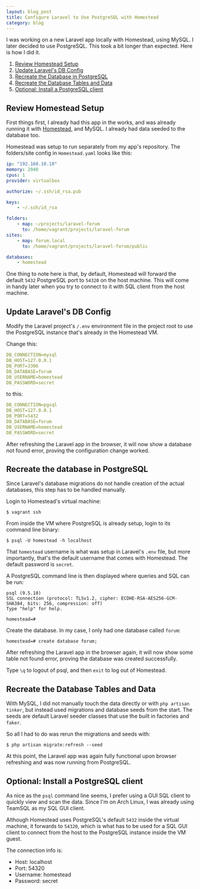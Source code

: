 ```yaml
---
layout: blog_post
title: Configure Laravel to Use PostgreSQL with Homestead
category: blog
---
```


I was working on a new Laravel app locally with Homestead, using MySQL. I later decided to use PostgreSQL. This took a bit longer than expected. Here is how I did it.

1. [Review Homestead Setup](#review-homestead)
2. [Update Laravel's DB Config](#update-config)
3. [Recreate the Database in PostgreSQL](#recreate-database)
4. [Recreate the Database Tables and Data](#recreate-data)
5. [Optional: Install a PostgreSQL client](#install-client)

<a name="review-homestead"></a>

## Review Homestead Setup

First things first, I already had this app in the works, and was already running it with [Homestead](https://laravel.com/docs/5.6/homestead), and MySQL. I already had data seeded to the database too.

Homestead was setup to run separately from my app's repository. The folders/site config in `Homestead.yaml` looks like this:

```yaml
ip: "192.168.10.10"
memory: 2048
cpus: 1
provider: virtualbox

authorize: ~/.ssh/id_rsa.pub

keys:
    - ~/.ssh/id_rsa

folders:
    - map: ~/projects/laravel-forum
      to: /home/vagrant/projects/laravel-forum
sites:
    - map: forum.local
      to: /home/vagrant/projects/laravel-forum/public

databases:
    - homestead
```

One thing to note here is that, by default, Homestead will forward the default `5432` PostgreSQL port to `54320` on the host machine. This will come in handy later when you try to connect to it with SQL client from the host machine.

<a name="update-config"></a>

## Update Laravel's DB Config

Modify the Laravel project's `/.env` environment file in the project root to use the PostgreSQL instance that's already in the Homestead VM.

Change this:

```yaml
DB_CONNECTION=mysql
DB_HOST=127.0.0.1
DB_PORT=3306
DB_DATABASE=forum
DB_USERNAME=homestead
DB_PASSWORD=secret
```

to this:

```yaml
DB_CONNECTION=pgsql
DB_HOST=127.0.0.1
DB_PORT=5432
DB_DATABASE=forum
DB_USERNAME=homestead
DB_PASSWORD=secret
```

After refreshing the Laravel app in the browser, it will now show a database not found error, proving the configuration change worked.

<a name="recreate-database"></a>

## Recreate the database in PostgreSQL

Since Laravel's database migrations do not handle creation of the actual databases, this step has to be handled manually.

Login to Homestead's virtual machine:

```shell
$ vagrant ssh
```

From inside the VM where PostgreSQL is already setup, login to its command line binary:

```shell
$ psql -U homestead -h localhost
```

That `homestead` username is what was setup in Laravel's `.env` file, but more importantly, that's the default username that comes with Homestead. The default password is `secret`.

A PostgreSQL command line is then displayed where queries and SQL can be run:

```shell
psql (9.5.10)
SSL connection (protocol: TLSv1.2, cipher: ECDHE-RSA-AES256-GCM-SHA384, bits: 256, compression: off)
Type "help" for help.

homestead=#
```

Create the database. In my case, I only had one database called `forum`:

```shell
homestead=# create database forum;
```

After refreshing the Laravel app in the browser again, it will now show some table not found error, proving the database was created successfully.

Type `\q` to logout of psql, and then `exit` to log out of Homestead.

<a name="recreate-data"></a>

## Recreate the Database Tables and Data

With MySQL, I did not manually touch the data directly or with `php artisan tinker`, but instead used migrations and database seeds from the start. The seeds are default Laravel seeder classes that use the built in factories and `faker`.

So all I had to do was rerun the migrations and seeds with:

```shell
$ php artisan migrate:refresh --seed
```

At this point, the Laravel app was again fully functional upon browser refreshing and was now running from PostgreSQL.

<a name="install-client"></a>

## Optional: Install a PostgreSQL client

As nice as the `psql` command line seems, I prefer using a GUI SQL client to quickly view and scan the data. Since I'm on Arch Linux, I was already using TeamSQL as my SQL GUI client.

Although Homestead uses PostgreSQL's default `5432` inside the virtual machine, it forwards to `54320`, which is what has to be used for a SQL GUI client to connect from the host to the PostgreSQL instance inside the VM guest.

The connection info is:

- Host: localhost
- Port: 54320
- Username: homestead
- Password: secret
